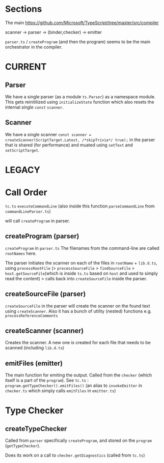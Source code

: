 # Sections 
The main https://github.com/Microsoft/TypeScript/tree/master/src/compiler

scanner -> parser -> (binder,checker)  -> emitter 

`parser.ts` / `createProgram` (and then the program) seems to be the main orchestrator in the compiler.

# CURRENT
## Parser
We have a single parser (as a module `ts.Parser`) as a namespace module. This gets reinitilized using `initializeState` function which also resets the internal *single `const`* `scanner`. 

## Scanner
We have a single scanner `const scanner = createScanner(ScriptTarget.Latest, /*skipTrivia*/ true);` in the parser that is shared (for performance) and muated using `setText` and `setScriptTarget`.


# LEGACY

# Call Order

`tc.ts` `executeCommandLine` (also inside this function `parseCommandLine` from `commandLineParser.ts`) 

will call `createProgram` in parser.

## createProgram (parser)
`createProgram` in `parser.ts` The filenames from the command-line are called `rootNames` here. 

The parser initiates the scanner on each of the files in `rootName` + `lib.d.ts`, using `processRootFile` (> `processSourceFile` > `findSourceFile` > `host.getSourceFile`(which is inside `ts.ts` based on `host` and used to simply read the content) > calls back into `createSourceFile` inside the parser. 


## createSourceFile (parser)
`createSourceFile` in the parser will create the scanner on the found text using `createScanner`. Also it has a bunch of utility (nested) functions e.g. `processReferenceComments`

## createScanner (scanner)
Creates the scanner. A new one is created for each file that needs to be scanned (including `lib.d.ts`)

## emitFiles (emitter)
The main function for emiting the output. Called from the `checker` (which itself is a part of the `program`). 
See `tc.ts` : `program.getTypeChecker().emitFiles()` (an alias to `invokeEmitter` in `checker.ts` which simply calls `emitFiles` in `emitter.ts`)


# Type Checker
## createTypeChecker 
Called from `parser` specifically `createProgram`, and stored on the `program` (`getTypeChecker`).

Does its work on a call to `checker.getDiagnostics` (called from `tc.ts`)
